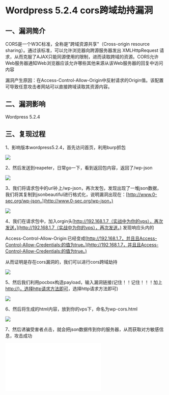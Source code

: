 Wordpress 5.2.4 cors跨域劫持漏洞
================================

一、漏洞简介
------------

CORS是一个W3C标准，全称是"跨域资源共享"（Cross-origin resource
sharing）。通过该标准，可以允许浏览器向跨源服务器发出 XMLHttpRequest
请求，从而克服了AJAX只能同源使用的限制，进而读取跨域的资源。CORS允许Web服务器通知Web浏览器应该允许哪些其他来源从该Web服务器的回复中访问内容

漏洞产生原因：在Access-Control-Allow-Origin中反射请求的Origin值。该配置可导致任意攻击者网站可以直接跨域读取其资源内容。

二、漏洞影响
------------

Wordpress 5.2.4

三、复现过程
------------

1、影响版本wordpress5.2.4，首先访问首页，利用burp抓包

![](./resource/Wordpress5.2.4cors跨域劫持漏洞/media/rId24.png)

2、然后发送到reapeter，日常go一下，看到返回包内容，返回了/wp-json

![](./resource/Wordpress5.2.4cors跨域劫持漏洞/media/rId25.png)

3、我们将请求包中的url补上/wp-json，再次发包，发现出现了一堆json数据，我们将其复制到jsonbeautiful进行格式化，说明漏洞出现在：[http://www.0-sec.org/wp-json，](http://www.0-sec.org/wp-json，)

![](./resource/Wordpress5.2.4cors跨域劫持漏洞/media/rId27.png)

4、我们在请求包中，加入orgin头[http://192.168.1.7（实战中为你的vps），再次发送，](http://192.168.1.7（实战中为你的vps），再次发送，)
发现响应头内的

Access-Control-Allow-Origin:已经变成[http://192.168.1.7，并且且Access-Control-Allow-Credentials:的值为true。](http://192.168.1.7，并且且Access-Control-Allow-Credentials:的值为true。)

从而证明是存在cors漏洞的，我们可以进行cors跨域劫持

![](./resource/Wordpress5.2.4cors跨域劫持漏洞/media/rId30.png)

5、然后我们利用pocbox构造payload，输入漏洞链接(记住！！记住！！！加上[http://)，选择http请求方法即可](http://)，选择http请求方法即可)

![](./resource/Wordpress5.2.4cors跨域劫持漏洞/media/rId32.png)

6、然后将生成的html内容，放到你的vps下，命名为wp-cors.html

![](./resource/Wordpress5.2.4cors跨域劫持漏洞/media/rId33.png)

7、然后诱骗受害者点击，就会把json数据传到你的服务器，从而获取对方敏感信息，攻击成功

![](./resource/Wordpress5.2.4cors跨域劫持漏洞/media/rId34.shtml)
